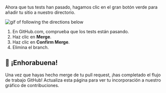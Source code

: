 [//]: # "This is used in both the CLI and Desktop course"

Ahora que tus tests han pasado, hagamos clic en el gran botón verde para añadir tu sitio a nuestro directorio.

![gif of following the directions below](../images/gifs/github-desktop/merge.gif)

1. En GitHub.com, comprueba que los tests están pasando.
2. Haz clic en **Merge**.
3. Haz clic en **Confirm Merge**.
4. Elimina el branch.


## :tada: ¡Enhorabuena!

Una vez que hayas hecho merge de tu pull request, ¡has completado el flujo de trabajo GitHub! Actualiza esta página para ver tu incorporación a nuestro gráfico de contribuciones.

<div class="contribution_graph">
<div id="github_chart_1" class="github_chart_1"></div>
</div>

